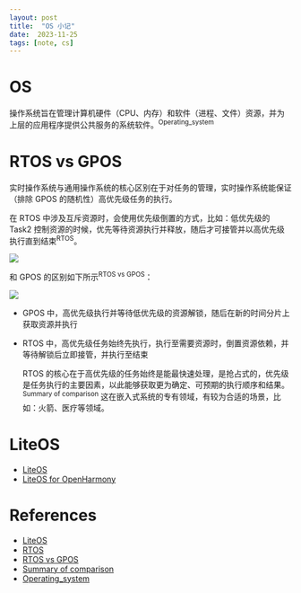 ```yaml
---
layout: post
title:  "OS 小记"
date:  2023-11-25
tags: [note, cs]
---
```



# OS

  操作系统旨在管理计算机硬件（CPU、内存）和软件（进程、文件）资源，并为上层的应用程序提供公共服务的系统软件。<sup>Operating_system</sup>


# RTOS vs GPOS

  实时操作系统与通用操作系统的核心区别在于对任务的管理，实时操作系统能保证（排除 GPOS 的随机性）高优先级任务的执行。

  在 RTOS 中涉及互斥资源时，会使用优先级倒置的方式，比如：低优先级的 Task2 控制资源的时候，优先等待资源执行并释放，随后才可接管并以高优先级执行直到结束<sup>RTOS</sup>。

  ![](https://github.com/zhoukekestar/notes/assets/7157346/0f93eea8-dc8b-4f6f-bfbe-b2e845de363e)

  和 GPOS 的区别如下所示<sup>RTOS vs GPOS</sup>：

  ![](https://predictabledesigns.com/wp-content/uploads/2020/06/https-lh3-googleusercontent-com-igu3daaovfjeobjf.png)

* GPOS 中，高优先级执行并等待低优先级的资源解锁，随后在新的时间分片上获取资源并执行
* RTOS 中，高优先级任务始终先执行，执行至需要资源时，倒置资源依赖，并等待解锁后立即接管，并执行至结束

  RTOS 的核心在于高优先级的任务始终是能最快速处理，是抢占式的，优先级是任务执行的主要因素，以此能够获取更为确定、可预期的执行顺序和结果。<sup>Summary of comparison</sup>
  这在嵌入式系统的专有领域，有较为合适的场景，比如：火箭、医疗等领域。



# LiteOS

* [LiteOS](https://gitee.com/LiteOS/LiteOS/tree/master)
* [LiteOS for OpenHarmony](https://gitee.com/openharmony/kernel_liteos_m)




# References

* [LiteOS](https://en.wikipedia.org/wiki/LiteOS)
* [RTOS](https://predictabledesigns.com/introduction-to-real-time-operating-systems-rtos-for-use-in-embedded-systems/)
* [RTOS vs GPOS](https://es.cs.rptu.de/publications/datarsg/Neuh22.pdf)
* [Summary of comparison](https://www.slideshare.net/coolmirza143/introduction-to-realtime-operating-systems)
* [Operating_system](https://en.wikipedia.org/wiki/Operating_system)
